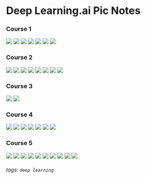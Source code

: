 Deep Learning.ai Pic Notes
===

### Course 1
![](https://i.imgur.com/mIfP9Lq.jpg)
![](https://i.imgur.com/eIoGeNK.jpg)
![](https://i.imgur.com/S4yG7nB.jpg)
![](https://i.imgur.com/JEb4lUf.jpg)
![](https://i.imgur.com/8sL84dV.png)
![](https://i.imgur.com/3vokbOa.jpg)
![](https://i.imgur.com/eaPiKEb.png)

### Course 2

![](https://i.imgur.com/T7FdjbX.jpg)
![](https://i.imgur.com/Q4uwsY6.jpg)
![](https://i.imgur.com/ZAbjAyV.jpg)
![](https://i.imgur.com/t1QFU88.png)
![](https://i.imgur.com/FdykBUY.png)
![](https://i.imgur.com/vHTgZO9.png)
![](https://i.imgur.com/NzIeRE2.jpg)
![](https://i.imgur.com/CF1RiU6.png)

### Course 3
![](https://i.imgur.com/QxOCCTE.jpg)
![](https://i.imgur.com/KoXzXKF.jpg)


### Course 4
![](https://i.imgur.com/5XFQMMz.jpg)
![](https://i.imgur.com/AMWv1Uv.jpg)
![](https://i.imgur.com/SjtSle6.jpg)
![](https://i.imgur.com/UywfG9I.jpg)
![](https://i.imgur.com/egJjsi0.png)
![](https://i.imgur.com/WQB78xt.jpg)
![](https://i.imgur.com/jfqb5Pv.png)


### Course 5
![](https://i.imgur.com/yhb8Grv.jpg)
![](https://i.imgur.com/uI2J03Y.jpg)
![](https://i.imgur.com/gIVJHgi.jpg)
![](https://i.imgur.com/O5K5sFp.jpg)
![](https://i.imgur.com/qoH6SaX.jpg)
![](https://i.imgur.com/O4ackqW.png)
![](https://i.imgur.com/xtWhCiN.jpg)
![](https://i.imgur.com/jWiD08q.jpg)
![](https://i.imgur.com/gEIIuuV.png)
![](https://i.imgur.com/o4RYRRW.png)



###### tags: `deep learning`